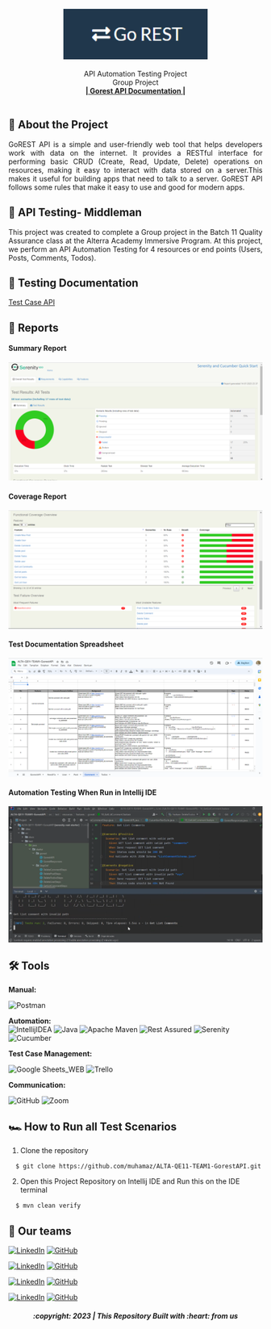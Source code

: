 
<div>
<p align="center">
  <a href="https://gorest.co.in/">
    <img src="https://github.com/muhamaz/ALTA-QE11-TEAM1-GorestAPI/blob/master/img/logo.png" height="100">
  </a>
  <br/>
    <br/>
    API Automation Testing Project
  <br />
    Group Project
  <br />
    <a href="https://gorest.co.in/"><strong>| Gorest API Documentation |</strong></a>
  <br />
  <br />
</p>
</div>

## 📑 About the Project

<p align="justify">GoREST API is a simple and user-friendly web tool that helps developers work with data on the internet. It provides a RESTful interface for performing basic CRUD (Create, Read, Update, Delete) operations on resources, making it easy to interact with data stored on a server.This makes it useful for building apps that need to talk to a server. GoREST API follows some rules that make it easy to use and good for modern apps.</p>

## 📑 API Testing- Middleman

<p align="justify">This project was created to complete a Group project in the Batch 11 Quality Assurance class at the Alterra Academy Immersive Program. At this project, we perform an API Automation Testing for 4 resources or end points (Users, Posts, Comments, Todos).</p>

## 📓 Testing Documentation
[Test Case API](https://docs.google.com/spreadsheets/d/1ipXm6ZpN7PKkvLjxSkkp3SF01KVSJT_ko8NUclTVVAI/edit#gid=1876454154)

## 📝 Reports


#### Summary Report
![report-api-summary](https://github.com/muhamaz/ALTA-QE11-TEAM1-GorestAPI/blob/master/img/sumreport.png)

#### Coverage Report
![report-api-cpverage](https://github.com/muhamaz/ALTA-QE11-TEAM1-GorestAPI/blob/master/img/coverage.png)

#### Test Documentation Spreadsheet
![report-api-chats](https://github.com/muhamaz/ALTA-QE11-TEAM1-GorestAPI/blob/master/img/testdoc.png)

#### Automation Testing When Run in Intellij IDE
![report-api-runningtest](https://github.com/muhamaz/ALTA-QE11-TEAM1-GorestAPI/blob/master/img/runnning.png)

## 🛠 Tools
**Manual:**

![Postman](https://img.shields.io/badge/Postman-FF6C37?style=for-the-badge&logo=postman&logoColor=white)

**Automation:**  
![IntellijIDEA](https://img.shields.io/badge/IntelliJIDEA-000000.svg?style=for-the-badge&logo=intellij-idea&logoColor=white)
![Java](https://img.shields.io/badge/java-%23ED8B00.svg?style=for-the-badge&logo=java&logoColor=white)
![Apache Maven](https://img.shields.io/badge/Apache%20Maven-C71A36?style=for-the-badge&logo=Apache%20Maven&logoColor=white)
![Rest Assured](https://img.shields.io/badge/-rest%20assured-000000?style=for-the-badge&logo=rest-assured&logoColor=black)
![Serenity](https://img.shields.io/badge/-serenity-16a67a?style=for-the-badge&logo=serenity&logoColor=black)
![Cucumber](https://img.shields.io/badge/-cucumber-4bc47b?style=for-the-badge&logo=cucumber&logoColor=black)

**Test Case Management:**  

![Google Sheets_WEB](https://img.shields.io/badge/-Google%20sheets-4bc47b?style=for-the-badge&logoColor=black)
![Trello](https://img.shields.io/badge/Trello-%23026AA7.svg?style=for-the-badge&logo=Trello&logoColor=white)

**Communication:**  

![GitHub](https://img.shields.io/badge/github%20Project-%23121011.svg?style=for-the-badge&logo=github&logoColor=white)
![Zoom](https://img.shields.io/badge/Zoom-2D8CFF?style=for-the-badge&logo=zoom&logoColor=white)

## 🏎️ How to Run all Test Scenarios

1. Clone the repository
```bash
  $ git clone https://github.com/muhamaz/ALTA-QE11-TEAM1-GorestAPI.git
```
2. Open  this Project Repository on Intellij IDE and Run this on the IDE terminal

```bash
  $ mvn clean verify
```


## 📱 Our teams

  [![LinkedIn](https://img.shields.io/badge/-Muhammad%20Humam%20Zaky-white?style=for-the-badge&logo=linkedin&logoColor=blue)](https://www.linkedin.com/in/muhammad-humam-zaky-139369170/)
  [![GitHub](https://img.shields.io/badge/-Muhammad%20Humam%20Zaky-white?style=for-the-badge&logo=github&logoColor=black)](https://github.com/muhamaz)

 [![LinkedIn](https://img.shields.io/badge/-Tris%20Jansen%20Lumban%20Toruan-white?style=for-the-badge&logo=linkedin&logoColor=blue)](https://www.linkedin.com/in/trisjansen/)
 [![GitHub](https://img.shields.io/badge/-Tris%20Jansen%20Lumban%20Toruan-white?style=for-the-badge&logo=github&logoColor=black)](https://github.com/TrisJansen)

 [![LinkedIn](https://img.shields.io/badge/-Dita%20Rahmayanti-white?style=for-the-badge&logo=linkedin&logoColor=blue)](https://www.linkedin.com/in/dita-rahmayanti-5658a8163/)
 [![GitHub](https://img.shields.io/badge/-Dita%20Rahmayanti-white?style=for-the-badge&logo=github&logoColor=black)](https://github.com/Dirayadita)

  [![LinkedIn](https://img.shields.io/badge/-Sandy%20Tri%20Saputra-white?style=for-the-badge&logo=linkedin&logoColor=blue)](https://www.linkedin.com/in/sandy-a3834b21b/)
 [![GitHub](https://img.shields.io/badge/-Sandy%20Tri%20Saputra-white?style=for-the-badge&logo=github&logoColor=black)](https://github.com/sandyotong)



<h5>
<p align="center">:copyright: 2023 | This Repository Built with :heart: from us</p>
</h5>
